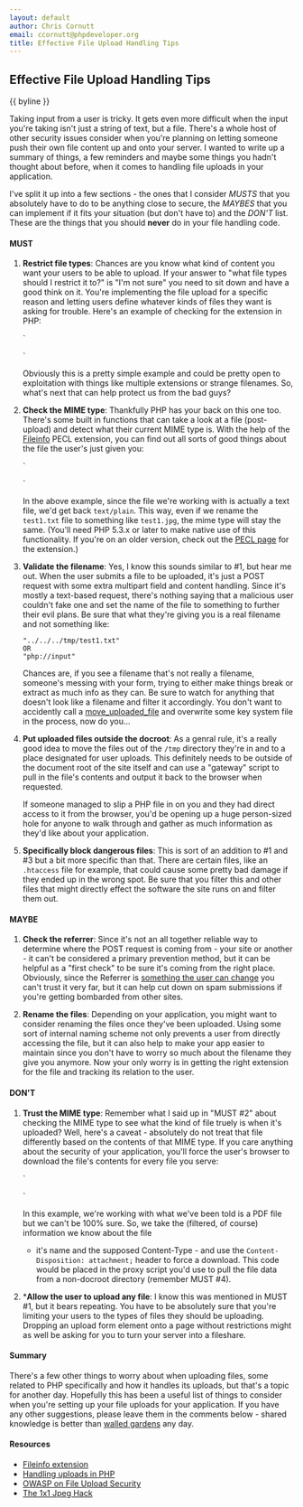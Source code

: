 ```yaml
---
layout: default
author: Chris Cornutt
email: ccornutt@phpdeveloper.org
title: Effective File Upload Handling Tips
---
```


Effective File Upload Handling Tips
--------------

{{ byline }}

Taking input from a user is tricky. It gets even more difficult when the input you're
taking isn't just a string of text, but a file. There's a whole host of other security 
issues consider when you're planning on letting someone push their own file content up
and onto your server. I wanted to write up a summary of things, a few reminders and maybe
some things you hadn't thought about before, when it comes to handling file uploads in
your application.

I've split it up into a few sections - the ones that I consider *MUSTS* that you absolutely
have to do to be anything close to secure, the *MAYBES* that you can implement if it
fits your situation (but don't have to) and the *DON'T* list. These are the things that
you should **never** do in your file handling code.

#### MUST
1. **Restrict file types**: Chances are you know what kind of content you want your 
users to be able to upload. If your answer to "what file types should I restrict it to?"
is "I'm not sure" you need to sit down and have a good think on it. You're implementing
the file upload for a specific reason and letting users define whatever kinds of files
they want is asking for trouble. Here's an example of checking for the extension in PHP:

    `
    <?php
    $filename = 'test.txt';
    $ext = substr($filename,'-'.(strrpos($filename,'.')+1));
    echo 'Extension: '.$ext;
    ?>
    `

    Obviously this is a pretty simple example and could be pretty open to exploitation with
    things like multiple extensions or strange filenames. So, what's next that can help 
    protect us from the bad guys?

2. **Check the MIME type**: Thankfully PHP has your back on this one too. There's some
built in functions that can take a look at a file (post-upload) and detect what their 
current MIME type is. With the help of the [Fileinfo](http://www.php.net/manual/en/ref.fileinfo.php)
PECL extension, you can find out all sorts of good things about the file the user's just
given you:

    `
    <?php
    $path = '/var/myuploads/test1.txt';
    $mime = finfo_file(finfo_open(FILEINFO_MIME_TYPE),'test1.txt');

    echo 'MIME Type: '.$mime;
    ?>
    `

    In the above example, since the file we're working with is actually a text file,
    we'd get back `text/plain`. This way, even if we rename the `test1.txt` file to something
    like `test1.jpg`, the mime type will stay the same. (You'll need PHP 5.3.x or later
    to make native use of this functionality. If you're on an older version, check out
    the [PECL page](http://pecl.php.net/package/fileinfo) for the extension.)

3. **Validate the filename**: Yes, I know this sounds similar to #1, but hear me out. 
When the user submits a file to be uploaded, it's just a POST request with some extra
multipart field and content handling. Since it's mostly a text-based request, there's 
nothing saying that a malicious user couldn't fake one and set the name of the file to
something to further their evil plans. Be sure that what they're giving you is a real
filename and not something like:

    ~~~
    "../../../tmp/test1.txt"
    OR
    "php://input"
    ~~~

    Chances are, if you see a filename that's not really a filename, someone's messing
    with your form, trying to either make things break or extract as much info as they
    can. Be sure to watch for anything that doesn't look like a filename and filter it
    accordingly. You don't want to accidently call a 
    [move_uploaded_file](http://php.net/move_uploaded_file) and overwrite some key system
    file in the process, now do you...

4. **Put uploaded files outside the docroot**: As a genral rule, it's a really good idea
to move the files out of the `/tmp` directory they're in and to a place designated for 
user uploads. This definitely needs to be outside of the document root of the site itself
and can use a "gateway" script to pull in the file's contents and output it back to the 
browser when requested.

    If someone managed to slip a PHP file in on you and they had direct access to it 
    from the browser, you'd be opening up a huge person-sized hole for anyone to walk
    through and gather as much information as they'd like about your application.

5. **Specifically block dangerous files**: This is sort of an addition to #1 and #3 but
a bit more specific than that. There are certain files, like an `.htaccess` file for example,
that could cause some pretty bad damage if they ended up in the wrong spot. Be sure that
you filter this and other files that might directly effect the software the site runs on
and filter them out.

#### MAYBE

1. **Check the referrer**: Since it's not an all together reliable way to determine where
the POST request is coming from - your site or another - it can't be considered a primary 
prevention method, but it can be helpful as a "first check" to be sure it's coming from
the right place. Obviously, since the Referrer is 
[something the user can change](/2012/08/11/Can't-Trust-the-$_SERVER.html) you can't trust
it very far, but it can help cut down on spam submissions if you're getting bombarded
from other sites.

2. **Rename the files**: Depending on your application, you might want to consider renaming
the files once they've been uploaded. Using some sort of internal naming scheme not only
prevents a user from directly accessing the file, but it can also help to make your
app easier to maintain since you don't have to worry so much about the filename they
give you anymore. Now your only worry is in getting the right extension for the file 
and tracking its relation to the user.


#### DON'T

1. **Trust the MIME type**: Remember what I said up in "MUST #2" about checking the MIME
type to see what the kind of file truely is when it's uploaded? Well, here's a caveat -
absolutely do not treat that file differently based on the contents of that MIME type.
If you care anything about the security of your application, you'll force the user's 
browser to download the file's contents for every file you serve:

    `
    <?php
    header('Content-Type: application/pdf');
    header('Content-Disposition: attachment; filename="uploaded.pdf"');
    readfile('source.pdf');
    ?>
    `

    In this example, we're working with what we've been told is a PDF file but we can't 
    be 100% sure. So, we take the (filtered, of course) information we know about the file 
    - it's name and the supposed Content-Type - and use the `Content-Disposition: attachment;`
    header to force a download. This code would be placed in the proxy script you'd use
    to pull the file data from a non-docroot directory (remember MUST #4).

2. ***Allow the user to upload any file**: I know this was mentioned in MUST #1, but it 
bears repeating. You have to be absolutely sure that you're limiting your users to the types
of files they should be uploading. Dropping an upload form element onto a page without 
restrictions might as well be asking for you to turn your server into a fileshare.

#### Summary

There's a few other things to worry about when uploading files, some related to PHP specifically
and how it handles its uploads, but that's a topic for another day. Hopefully this has been
a useful list of things to consider when you're setting up your file uploads for your
application. If you have any other suggestions, please leave them in the comments below -
shared knowledge is better than [walled gardens](http://en.wikipedia.org/wiki/Walled_garden_(technology))
any day.

#### Resources

* [Fileinfo extension](http://docs.php.net/fileinfo)
* [Handling uploads in PHP](http://php.net/manual/en/features.file-upload.php)
* [OWASP on File Upload Security](https://www.owasp.org/index.php/Unrestricted_File_Upload)
* [The 1x1 Jpeg Hack](http://josephkeeler.com/2009/04/php-upload-security-the-1x1-jpeg-hack/)
